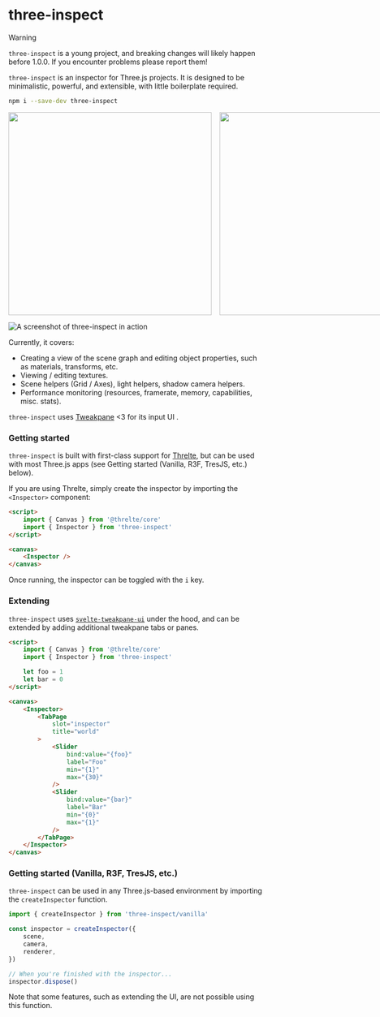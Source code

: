 # three-inspect

> [!WARNING]  
> `three-inspect` is a young project, and breaking changes will likely happen before 1.0.0. If you encounter problems please report them!

`three-inspect` is an inspector for Three.js projects. It is designed to be minimalistic, powerful, and extensible, with little boilerplate required.

```bash
npm i --save-dev three-inspect
```

<div style='display:flex; gap: 1rem; justify-content: space-between'>
  <a target='_tab' href='https://michealparks.github.io/threlte-xr/bonksaber'>
    <img width='400' src='https://raw.githubusercontent.com/threlte/three-inspect/main/static/screen1.gif'>
  </a>

  <a target='_tab' href='https://michealparks.github.io/threlte-xr/hand-physics'>
    <img width='400' src='https://raw.githubusercontent.com/threlte/three-inspect/main/static/screen2.gif'>
  </a>
</div>

![A screenshot of three-inspect in action](https://raw.githubusercontent.com/michealparks/three-inspect/main/assets/screen.gif)

Currently, it covers:

- Creating a view of the scene graph and editing object properties, such as materials, transforms, etc.
- Viewing / editing textures.
- Scene helpers (Grid / Axes), light helpers, shadow camera helpers.
- Performance monitoring (resources, framerate, memory, capabilities, misc. stats).

`three-inspect` uses [Tweakpane](https://cocopon.github.io/tweakpane/) <3 for its input UI .

### Getting started

`three-inspect` is built with first-class support for [Threlte](https://threlte.xyz), but can be used with most Three.js apps (see Getting started (Vanilla, R3F, TresJS, etc.) below).

If you are using Threlte, simply create the inspector by importing the `<Inspector>` component:

```html
<script>
	import { Canvas } from '@threlte/core'
	import { Inspector } from 'three-inspect'
</script>

<canvas>
	<Inspector />
</canvas>
```

Once running, the inspector can be toggled with the `i` key.

### Extending

`three-inspect` uses [`svelte-tweakpane-ui`](https://kitschpatrol.com/svelte-tweakpane-ui) under the hood, and can be extended by adding additional tweakpane tabs or panes.

```html
<script>
	import { Canvas } from '@threlte/core'
	import { Inspector } from 'three-inspect'

	let foo = 1
	let bar = 0
</script>

<canvas>
	<Inspector>
		<TabPage
			slot="inspector"
			title="world"
		>
			<Slider
				bind:value="{foo}"
				label="Foo"
				min="{1}"
				max="{30}"
			/>
			<Slider
				bind:value="{bar}"
				label="Bar"
				min="{0}"
				max="{1}"
			/>
		</TabPage>
	</Inspector>
</canvas>
```

### Getting started (Vanilla, R3F, TresJS, etc.)

`three-inspect` can be used in any Three.js-based environment by importing the `createInspector` function.

```ts
import { createInspector } from 'three-inspect/vanilla'

const inspector = createInspector({
	scene,
	camera,
	renderer,
})

// When you're finished with the inspector...
inspector.dispose()
```

Note that some features, such as extending the UI, are not possible using this function.
